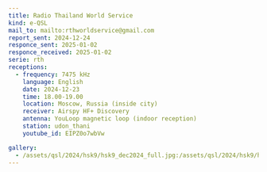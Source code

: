 ```yaml
---
title: Radio Thailand World Service
kind: e-QSL
mail_to: mailto:rthworldservice@gmail.com
report_sent: 2024-12-24
responce_sent: 2025-01-02
responce_received: 2025-01-02
serie: rth
receptions:
  - frequency: 7475 kHz
    language: English
    date: 2024-12-23
    time: 18.00-19.00
    location: Moscow, Russia (inside city)
    receiver: Airspy HF+ Discovery
    antenna: YouLoop magnetic loop (indoor reception)
    station: udon_thani
    youtube_id: EIPZ0o7wbVw

gallery:
  - /assets/qsl/2024/hsk9/hsk9_dec2024_full.jpg:/assets/qsl/2024/hsk9/hsk9_dec2024_small.jpg
---
```


